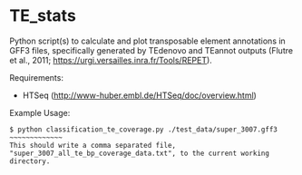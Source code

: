 TE_stats
========
Python script(s) to calculate and plot transposable element annotations 
in GFF3 files, specifically generated by TEdenovo and TEannot outputs 
(Flutre et al., 2011; https://urgi.versailles.inra.fr/Tools/REPET).

Requirements: 
  - HTSeq (http://www-huber.embl.de/HTSeq/doc/overview.html)

Example Usage:
~~~~~~~~~~~~~~
$ python classification_te_coverage.py ./test_data/super_3007.gff3
~~~~~~~~~~~~~
This should write a comma separated file, "super_3007_all_te_bp_coverage_data.txt", to the current working directory.

